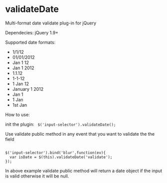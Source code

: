 validateDate
============

Multi-format date validate plug-in for jQuery

Dependecies:
jQuery 1.9+

Supported date formats:
  <ul>
  <li>1/1/12</li>
  <li>01/01/2012</li>
  <li>Jan 1 12</li>
  <li>Jan 1 2012</li>
  <li>1.1.12</li>
  <li>1-1-12</li>
  <li>1 Jan 12</li>
  <li>January 1 2012</li>
  <li>Jan 1</li>
  <li>1 Jan</li>
  <li>1st Jan</li>
  </ul>
How to use:

init the plugin:
<code>
$('input-selector').validateDate();
</code>

<p>Use validate public method in any event that you want to validate the the field</p>
<code>
$('input-selector').bind('blur',function(ev){
  var isDate = $(this).validateDate('validate');
});
</code>
<p>
In above example validate public method will return a date object if the input is valid otherwise it will be null.
</p>

